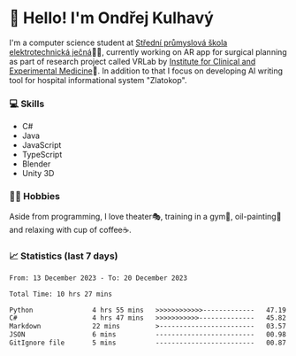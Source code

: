 # 👋 Hello! I'm Ondřej Kulhavý

I'm a computer science student at [Střední průmyslová škola elektrotechnická ječná](https://www.spsejecna.cz/)👨‍🎓, currently working on AR app for surgical planning as part of research project called VRLab by [Institute for Clinical and Experimental Medicine](https://www.ikem.cz/en/)🏥.
In addition to that I focus on developing AI writing tool for hospital informational system "Zlatokop".

### 💻 Skills
- C#
- Java
- JavaScript
- TypeScript
- Blender
- Unity 3D

### 🏋️‍♂️ Hobbies

Aside from programming, I love theater🎭, training in a gym💪, oil-painting🎨 and relaxing with cup of coffee☕.
### 📈 Statistics (last 7 days)
<!--START_SECTION:waka-->

```txt
From: 13 December 2023 - To: 20 December 2023

Total Time: 10 hrs 27 mins

Python               4 hrs 55 mins   >>>>>>>>>>>>-------------   47.19 %
C#                   4 hrs 47 mins   >>>>>>>>>>>--------------   45.82 %
Markdown             22 mins         >------------------------   03.57 %
JSON                 6 mins          -------------------------   00.98 %
GitIgnore file       5 mins          -------------------------   00.87 %
```

<!--END_SECTION:waka-->



